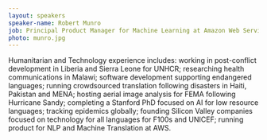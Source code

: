 ```yaml
---
layout: speakers
speaker-name: Robert Munro
job: Principal Product Manager for Machine Learning at Amazon Web Services
photo: munro.jpg
---
```

Humanitarian and Technology experience includes: working in post-conflict development in Liberia and Sierra Leone for UNHCR; researching health communications in Malawi; software development supporting endangered languages; running crowdsourced translation following disasters in Haiti, Pakistan and MENA; hosting aerial image analysis for FEMA following Hurricane Sandy; completing a Stanford PhD focused on AI for low resource languages; tracking epidemics globally; founding Silicon Valley companies focused on technology for all languages for F100s and UNICEF; running product for NLP and Machine Translation at AWS.
